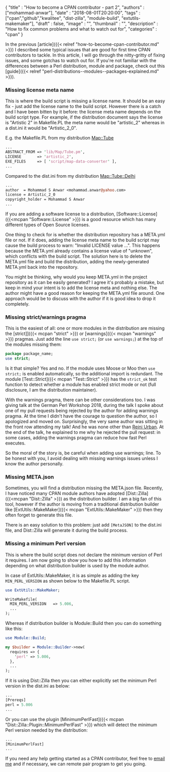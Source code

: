 
  {
    "title"       : "How to become a CPAN contributor - part 2",
    "authors"     : ["mohammad-anwar"],
    "date"        : "2018-08-01T20:20:00",
    "tags"        : ["cpan","github","kwalitee", "dist-zilla", "module-build", "extutils-makemaker"],
    "draft"       : false,
    "image"       : "",
    "thumbnail"   : "",
    "description" : "How to fix common problems and what to watch out for",
    "categories"  : "cpan"
  }

In the previous [article]({{< relref "how-to-become-cpan-contributor.md" >}}) I described some typical issues that are good for first time CPAN contributors to tackle. In this article, I will go through the nitty-gritty of fixing issues, and some gotchas to watch out for. If you're not familiar with the differences between a Perl distribution, module and package, check out this [guide]({{< relref "perl-distributions--modules--packages-explained.md" >}}).

### Missing license meta name

This is where the build script is missing a license name. It should be an easy fix - just add the license name to the build script. However there is a catch and I have been bitten by it before: the license meta name depends on the build script type. For example, if the distribution document says the license is "Artistic 2" in Makefile.PL the meta name would be "artistic_2" whereas in a dist.ini it would be "Artistic_2_0".

E.g. the Makefile.PL from my distribution [Map::Tube](https://metacpan.org/release/Map-Tube)

```perl
...
ABSTRACT_FROM => 'lib/Map/Tube.pm',
LICENSE       => 'artistic_2',
EXE_FILES     => [ 'script/map-data-converter' ],
...
```

Compared to the dist.ini from my distribution [Map::Tube::Delhi](https://metacpan.org/release/Map-Tube-Delhi)

```perl
...
author  = Mohammad S Anwar <mohammad.anwar@yahoo.com>
license = Artistic_2_0
copyright_holder = Mohammad S Anwar
...
```

If you are adding a software license to a distribution, [Software::License]({{<mcpan "Software::License" >}}) is a good resource which has many different types of Open Source licenses.

One thing to check for is whether the distribution repository has a META.yml file or not. If it does, adding the license meta name to the build script may cause the build process to warn: "Invalid LICENSE value ...". This happens because the META.yml already contains a license value of "unknown", which conflicts with the build script. The solution here is to delete the META.yml file and build the distribution, adding the newly-generated META.yml back into the repository.

You might be thinking, why would you keep META.yml in the project repository as it can be easily generated? I agree it's probably a mistake, but keep in mind your intent is to add the license meta and nothing else. The author might have a good reason for keeping the META.yml file around. One approach would be to discuss with the author if it is good idea to drop it completely.

### Missing strict/warnings pragma

This is the easiest of all: one or more modules in the distribution are missing the [strict]]({{< mcpan "strict" >}}) or [warnings]({{< mcpan "warnings" >}}) pragmas. Just add the line `use strict;` (or `use warnings;`) at the top of the modules missing them:

```perl
package package_name;
use strict;
```

Is it that simple? Yes and no. If the module uses Moose or Moo then `use strict;` is enabled automatically, so the additional import is redundant. The module [Test::Strict]({{< mcpan "Test::Strict" >}}) has the `strict_ok` test function to detect whether a module has enabled strict mode or not (full disclosure, I am the distribution maintainer).

With the warnings pragma, there can be other considerations too. I was giving talk at the German Perl Workshop 2018, during the talk I spoke about one of my pull requests being rejected by the author for adding warnings pragma. At the time I didn't have the courage to question the author, so I apologized and moved on. Surprisingly, the very same author was sitting in the front row attending my talk! And he was none other than [Reini Urban](). At the end of the talk, he explained to me why he rejected the pull request: in some cases, adding the warnings pragma can reduce how fast Perl executes.

So the moral of the story is, be careful when adding use warnings; line. To be honest with you, I avoid dealing with missing warnings issues unless I know the author personally.

### Missing META.json

Sometimes, you will find a distribution missing the META.json file. Recently, I have noticed many CPAN module authors have adopted [Dist::Zilla]({{<mcpan "Dist::Zilla" >}}) as the distribution builder. I am a big fan of this tool, however if the author is moving from a traditional distribution builder like [ExtUtils::MakeMaker]({{< mcpan "ExtUtils::MakeMaker" >}}) then they often forget to generate this file.

There is an easy solution to this problem: just add `[MetaJSON]` to the dist.ini file, and Dist::Zilla will generate it during the build process.


### Missing a minimum Perl version

This is where the build script does not declare the minimum version of Perl it requires. I am now going to show you how to add this information depending on what distribution builder is used by the module author.

In case of ExtUtils::MakeMaker, it is as simple as adding the key `MIN_PERL_VERSION` as shown below to the Makefile.PL script.

```perl
use ExtUtils::MakeMaker;

WriteMakefile(
  MIN_PERL_VERSION   => 5.006,
  ...
);
```

Whereas if distribution builder is Module::Build then you can do something like this:

```perl
use Module::Build;

my $builder = Module::Builder->new(
  requires => {
    'perl' => 5.006,
  },
  ...
);
```

If it is using Dist::Zilla then you can either explicitly set the minimum Perl version in the dist.ini as below:

```perl
...
[Prereqs]
perl = 5.006
...
```

Or you can use the plugin [MinimumPerlFast]({{< mcpan "Dist::Zilla::Plugin::MinimumPerlFast" >}}) which will detect the minimum Perl version needed by the distribution:

```perl
...
[MinimumPerlFast]
...
```

If you need any help getting started as a CPAN contributor, feel free to [email me](mailto:mohammad.anwar@yahoo.com) and if necessary, we can remote pair program to get you going.
